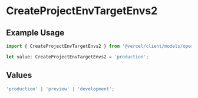 # CreateProjectEnvTargetEnvs2

## Example Usage

```typescript
import { CreateProjectEnvTargetEnvs2 } from '@vercel/client/models/operations';

let value: CreateProjectEnvTargetEnvs2 = 'production';
```

## Values

```typescript
'production' | 'preview' | 'development';
```
